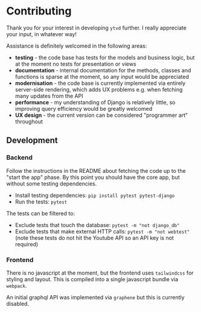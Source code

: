 # Contributing

Thank you for your interest in developing `ytvd` further. I really appreciate your input, in whatever way!

Assistance is definitely welcomed in the following areas:

* **testing** - the code base has tests for the models and business logic, but at the moment no tests for presentation or views
* **documentation** - internal documentation for the methods, classes and functions is sparse at the moment, so any input would be appreciated
* **modernisation** - the code base is currently implemented via entirely server-side rendering, which adds UX problems e.g. when fetching many updates from the API
* **performance** - my understanding of Django is relatively little, so improving query efficiency would be greatly welcomed
* **UX design** - the current version can be considered "programmer art" throughout

## Development

### Backend

Follow the instructions in the README about fetching the code up to the "start the app" phase. By this point you should have the core app, but without some testing dependencies.

* Install testing dependencies: `pip install pytest pytest-django`
* Run the tests: `pytest`

The tests can be filtered to:

* Exclude tests that touch the database: `pytest -m "not django_db"`
* Exclude tests that make external HTTP calls: `pytest -m "not webtest"` (note these tests do not hit the Youtube API so an API key is not required)

### Frontend

There is no javascript at the moment, but the frontend uses `tailwindcss` for styling and layout. This is compiled into a single javascript bundle via `webpack`.

An initial graphql API was implemented via `graphene` but this is currently disabled.